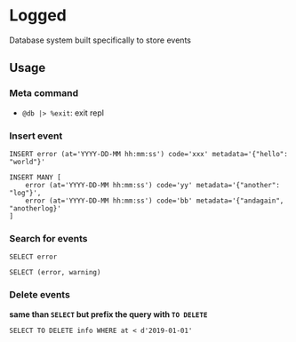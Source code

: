 # Logged

Database system built specifically to store events

## Usage

### Meta command

 - `@db |> %exit`: exit repl

### Insert event

```
INSERT error (at='YYYY-DD-MM hh:mm:ss') code='xxx' metadata='{"hello": "world"}'
```

```
INSERT MANY [
    error (at='YYYY-DD-MM hh:mm:ss') code='yy' metadata='{"another": "log"}',
    error (at='YYYY-DD-MM hh:mm:ss') code='bb' metadata='{"andagain", "anotherlog}'
]
```

### Search for events

```
SELECT error
```

```
SELECT (error, warning)
```

### Delete events

**same than `SELECT` but prefix the query with `TO DELETE`**

```
SELECT TO DELETE info WHERE at < d'2019-01-01'
```

